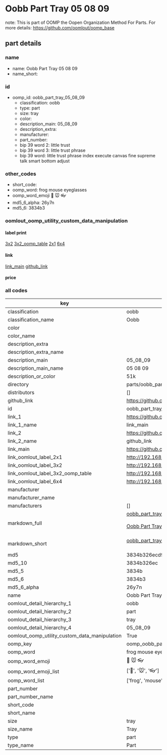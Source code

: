 # Oobb Part Tray 05 08 09  

note: This is part of OOMP the Oopen Organization Method For Parts. For more details: https://github.com/oomlout/oomp_base

##  part details





### name
* name: Oobb Part Tray 05 08 09
* name_short: 
### id
* oomp_id: oobb_part_tray_05_08_09
  * classification: oobb
  * type: part
  * size: tray
  * color: 
  * description_main: 05_08_09
  * description_extra: 
  * manufacturer: 
  * part_number: 
  * bip 39 word 2: little trust
  * bip 39 word 3: little trust phrase
  * bip 39 word: little trust phrase index execute canvas fine supreme talk smart bottom adjust

### other_codes
* short_code: 
* oomp_word: frog mouse eyeglasses
* oomp_word_emoji :frog: :mouse: :eyeglasses:
* md5_6_alpha: 26y7n
* md5_6: 3834b3






### oomlout_oomp_utility_custom_data_manipulation
#### label print
[3x2](http://192.168.1.245:1112/?label=oomp%2026y7n)
[3x2_oomp_table](http://192.168.1.107:1112/?label=oomp%2026y7n)
[2x1](http://192.168.1.242:1112/?label=oomp%2026y7n)
[6x4](http://192.168.1.55:1112/?label=oomp%2026y7n)    

#### link

[link_main](https://github.com/oomlout/oomlout_oomp_current_version_messy/tree/main/parts/oobb_part_tray_05_08_09) [github_link](https://github.com/oomlout/oomlout_oomp_part_src/tree/main/parts/oobb_part_tray_05_08_09)                             

#### price







### all codes 
| key | value |  
| --- | --- |  
| classification | oobb |  
| classification_name | Oobb |  
| color |  |  
| color_name |  |  
| description_extra |  |  
| description_extra_name |  |  
| description_main | 05_08_09 |  
| description_main_name | 05 08 09 |  
| description_or_color | 51k |  
| directory | parts/oobb_part_tray_05_08_09 |  
| distributors | [] |  
| github_link | https://github.com/oomlout/oomlout_oomp_part_src/tree/main/parts/oobb_part_tray_05_08_09 |  
| id | oobb_part_tray_05_08_09 |  
| link_1 | https://github.com/oomlout/oomlout_oomp_current_version_messy/tree/main/parts/oobb_part_tray_05_08_09 |  
| link_1_name | link_main |  
| link_2 | https://github.com/oomlout/oomlout_oomp_part_src/tree/main/parts/oobb_part_tray_05_08_09 |  
| link_2_name | github_link |  
| link_main | https://github.com/oomlout/oomlout_oomp_current_version_messy/tree/main/parts/oobb_part_tray_05_08_09 |  
| link_oomlout_label_2x1 | http://192.168.1.242:1112/?label=oomp%2026y7n |  
| link_oomlout_label_3x2 | http://192.168.1.245:1112/?label=oomp%2026y7n |  
| link_oomlout_label_3x2_oomp_table | http://192.168.1.107:1112/?label=oomp%2026y7n |  
| link_oomlout_label_6x4 | http://192.168.1.55:1112/?label=oomp%2026y7n |  
| manufacturer |  |  
| manufacturer_name |  |  
| manufacturers | [] |  
| markdown_full | [oobb_part_tray_05_08_09](https://github.com/oomlout/oomlout_oomp_current_version_messy/tree/main/parts/oobb_part_tray_05_08_09)<br>[](https://github.com/oomlout/oomlout_oomp_current_version_messy/tree/main/parts/oobb_part_tray_05_08_09)<br>[Oobb Part Tray 05 08 09](https://github.com/oomlout/oomlout_oomp_current_version_messy/tree/main/parts/oobb_part_tray_05_08_09)<br><br> |  
| markdown_short | [oobb_part_tray_05_08_09](https://github.com/oomlout/oomlout_oomp_current_version_messy/tree/main/parts/oobb_part_tray_05_08_09)<br><br> |  
| md5 | 3834b326ecd9ead886a7972d47ba6c14 |  
| md5_10 | 3834b326ec |  
| md5_5 | 3834b |  
| md5_6 | 3834b3 |  
| md5_6_alpha | 26y7n |  
| name | Oobb Part Tray 05 08 09 |  
| oomlout_detail_hierarchy_1 | oobb |  
| oomlout_detail_hierarchy_2 | part |  
| oomlout_detail_hierarchy_3 | tray |  
| oomlout_detail_hierarchy_4 | 05_08_09 |  
| oomlout_oomp_utility_custom_data_manipulation | True |  
| oomp_key | oomp_oobb_part_tray_05_08_09 |  
| oomp_word | frog mouse eyeglasses |  
| oomp_word_emoji | :frog: :mouse: :eyeglasses: |  
| oomp_word_emoji_list | [':frog:', ':mouse:', ':eyeglasses:'] |  
| oomp_word_list | ['frog', 'mouse', 'eyeglasses'] |  
| part_number |  |  
| part_number_name |  |  
| short_code |  |  
| short_name |  |  
| size | tray |  
| size_name | Tray |  
| type | part |  
| type_name | Part |  
